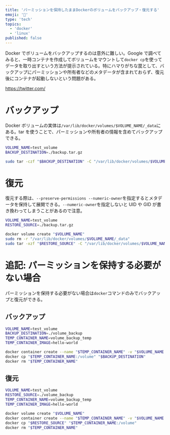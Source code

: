 ```yaml
---
title: 'パーミッションを保持したままDockerのボリュームをバックアップ・復元する'
emoji: '💽'
type: 'tech'
topics:
  - 'docker'
  - 'linux'
published: false
---
```


Docker でボリュームをバックアップするのは意外に難しい。Google で調べてみると、一時コンテナを作成してボリュームをマウントして`docker cp`を使ってデータを取り出すという方法が提示されている。特にハマりがちな罠として、バックアップにパーミッションや所有者などのメタデータが含まれておらず、復元後にコンテナが起動しないという問題がある。

https://twitter.com/

# バックアップ

Docker ボリュームの実体は`/var/lib/docker/volumes/$VOLUME_NAME/_data`にある。tar を使うことで、パーミッションや所有者の情報を含めてバックアップできる。

```sh
VOLUME_NAME=test_volume
BACKUP_DESTINATION=./backup.tar.gz

sudo tar -czf "$BACKUP_DESTINATION" -C "/var/lib/docker/volumes/$VOLUME_NAME" _data
```

# 復元

復元する際は、`--preserve-permissions --numeric-owner`を指定するとメタデータを保持して展開できる。`--numeric-owner`を指定しないと UID や GID が書き換わってしまうことがあるので注意。

```sh
VOLUME_NAME=test_volume
RESTORE_SOURCE=./backup.tar.gz

docker volume create "$VOLUME_NAME"
sudo rm -r "/var/lib/docker/volumes/$VOLUME_NAME/_data"
sudo tar -xzf "$RESTORE_SOURCE" -C "/var/lib/docker/volumes/$VOLUME_NAME" --preserve-permissions --numeric-owner
```

# 追記: パーミッションを保持する必要がない場合

パーミッションを保持する必要がない場合は`docker`コマンドのみでバックアップと復元ができる。

## バックアップ

```sh
VOLUME_NAME=test_volume
BACKUP_DESTINATION=./volume_backup
TEMP_CONTAINER_NAME=volume_backup_temp
TEMP_CONTAINER_IMAGE=hello-world

docker container create --name "$TEMP_CONTAINER_NAME" -v "$VOLUME_NAME:/volume:ro" "$TEMP_CONTAINER_IMAGE"
docker cp "$TEMP_CONTAINER_NAME:/volume" "$BACKUP_DESTINATION"
docker rm "$TEMP_CONTAINER_NAME"
```

## 復元

```sh
VOLUME_NAME=test_volume
RESTORE_SOURCE=./volume_backup
TEMP_CONTAINER_NAME=volume_backup_temp
TEMP_CONTAINER_IMAGE=hello-world

docker volume create "$VOLUME_NAME"
docker container create --name "$TEMP_CONTAINER_NAME" -v "$VOLUME_NAME:/volume" "$TEMP_CONTAINER_IMAGE"
docker cp "$RESTORE_SOURCE" "$TEMP_CONTAINER_NAME:/volume"
docker rm "$TEMP_CONTAINER_NAME"
```
